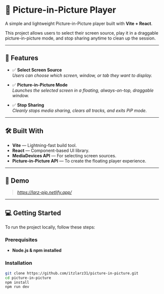 # 📸 **Picture-in-Picture Player**

A simple and lightweight Picture-in-Picture player built with **Vite + React**.

This project allows users to select their screen source, play it in a draggable picture-in-picture mode, and stop sharing anytime to clean up the session.

---

## 🚀 **Features**

- ✅ **Select Screen Source**  
  _Users can choose which screen, window, or tab they want to display._

- ✅ **Picture-in-Picture Mode**  
  _Launches the selected screen in a floating, always-on-top, draggable window._

- ✅ **Stop Sharing**  
  _Cleanly stops media sharing, clears all tracks, and exits PiP mode._

---

## 🛠️ **Built With**

- **Vite** — Lightning-fast build tool.
- **React** — Component-based UI library.
- **MediaDevices API** — For selecting screen sources.
- **Picture-in-Picture API** — To create the floating player experience.

---

## 📸 **Demo**

> _https://larz-pip.netlify.app/_

---

## 💻 **Getting Started**

To run the project locally, follow these steps:

### **Prerequisites**

- **Node.js & npm installed**

### **Installation**

```bash
git clone https://github.com/itzlarz31/picture-in-picture.git
cd picture-in-picture
npm install
npm run dev
```
